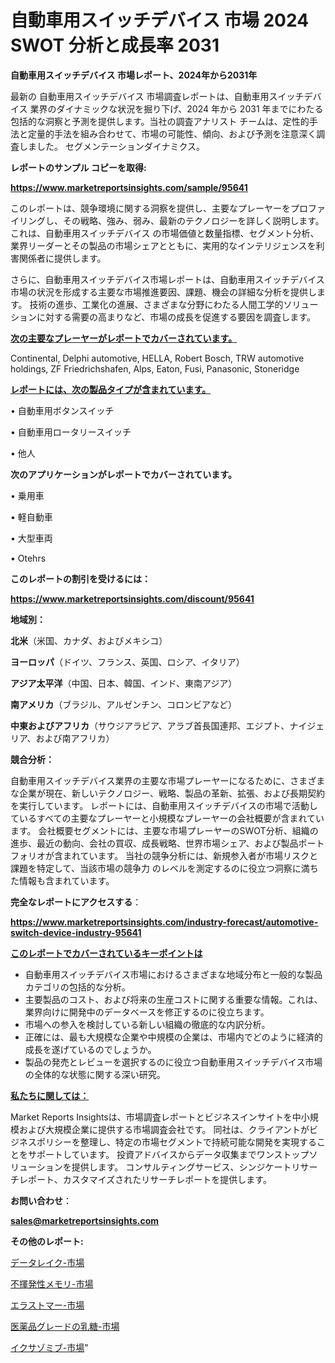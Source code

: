 # 自動車用スイッチデバイス 市場 2024 SWOT 分析と成長率 2031

<strong>自動車用スイッチデバイス 市場レポート、2024年から2031年</strong>

最新の 自動車用スイッチデバイス 市場調査レポートは、自動車用スイッチデバイス 業界のダイナミックな状況を掘り下げ、2024 年から 2031 年までにわたる包括的な洞察と予測を提供します。当社の調査アナリスト チームは、定性的手法と定量的手法を組み合わせて、市場の可能性、傾向、および予測を注意深く調査しました。 セグメンテーションダイナミクス。



<strong>レポートのサンプル コピーを取得:</strong> <a href=https://www.marketreportsinsights.com/sample/95641>

<strong><u>https://www.marketreportsinsights.com/sample/95641</u></strong></a>

このレポートは、競争環境に関する洞察を提供し、主要なプレーヤーをプロファイリングし、その戦略、強み、弱み、最新のテクノロジーを詳しく説明します。 これは、自動車用スイッチデバイス の市場価値と数量指標、セグメント分析、業界リーダーとその製品の市場シェアとともに、実用的なインテリジェンスを利害関係者に提供します。

さらに、自動車用スイッチデバイス市場レポートは、自動車用スイッチデバイス市場の状況を形成する主要な市場推進要因、課題、機会の詳細な分析を提供します。 技術の進歩、工業化の進展、さまざまな分野にわたる人間工学的ソリューションに対する需要の高まりなど、市場の成長を促進する要因を調査します。



<strong><u>次の主要なプレーヤーがレポートでカバーされています。</u></strong>

Continental, Delphi automotive, HELLA, Robert Bosch, TRW automotive holdings, ZF Friedrichshafen, Alps, Eaton, Fusi, Panasonic, Stoneridge



<strong><u><b>レポートには、次の製品タイプが含まれています。</b></u></strong>

• 自動車用ボタンスイッチ

• 自動車用ロータリースイッチ

• 他人



<strong><b>次のアプリケーションがレポートでカバーされています。</b></strong>

• 乗用車

• 軽自動車

• 大型車両

• Otehrs



<strong><b>このレポートの割引を受けるには：</b></strong><a href=https://www.marketreportsinsights.com/discount/95641>

<strong><u>https://www.marketreportsinsights.com/discount/95641</u></strong></a>



<strong>地域別：</strong>



<strong>北米</strong>（米国、カナダ、およびメキシコ）



<strong>ヨーロッパ</strong>（ドイツ、フランス、英国、ロシア、イタリア）



<strong>アジア太平洋</strong>（中国、日本、韓国、インド、東南アジア）



<strong>南アメリカ</strong>（ブラジル、アルゼンチン、コロンビアなど）



<strong>中東およびアフリカ</strong>（サウジアラビア、アラブ首長国連邦、エジプト、ナイジェリア、および南アフリカ）



<strong>競合分析：</strong>

自動車用スイッチデバイス業界の主要な市場プレーヤーになるために、さまざまな企業が現在、新しいテクノロジー、戦略、製品の革新、拡張、および長期契約を実行しています。 レポートには、自動車用スイッチデバイスの市場で活動しているすべての主要なプレーヤーと小規模なプレーヤーの会社概要が含まれています。 会社概要セグメントには、主要な市場プレーヤーのSWOT分析、組織の進歩、最近の動向、会社の買収、成長戦略、世界市場シェア、および製品ポートフォリオが含まれています。 当社の競争分析には、新規参入者が市場リスクと課題を特定して、当該市場の競争力 のレベルを測定するのに役立つ洞察に満ちた情報も含まれています。



<strong>完全なレポートにアクセスする</strong>：

<a href=https://www.marketreportsinsights.com/industry-forecast/automotive-switch-device-industry-95641>

<strong><u>https://www.marketreportsinsights.com/industry-forecast/automotive-switch-device-industry-95641</u></strong></a>



<strong><u><b>このレポートでカバーされているキーポイントは</b></u></strong>
<ul>
  <li>自動車用スイッチデバイス市場におけるさまざまな地域分布と一般的な製品カテゴリの包括的な分析。</li>
  <li>主要製品のコスト、および将来の生産コストに関する重要な情報。これは、業界向けに開発中のデータベースを修正するのに役立ちます。</li>
  <li>市場への参入を検討している新しい組織の徹底的な内訳分析。</li>
  <li>正確には、最も大規模な企業や中規模の企業は、市場内でどのように経済的成長を遂げているのでしょうか。</li>
  <li>製品の発売とレビューを選択するのに役立つ自動車用スイッチデバイス市場の全体的な状態に関する深い研究。</li>
</ul>


<strong><u><b>私たちに関しては：</b></u></strong>

Market Reports Insightsは、市場調査レポートとビジネスインサイトを中小規模および大規模企業に提供する市場調査会社です。 同社は、クライアントがビジネスポリシーを整理し、特定の市場セグメントで持続可能な開発を実現することをサポートしています。 投資アドバイスからデータ収集までワンストップソリューションを提供します。 コンサルティングサービス、シンジケートリサーチレポート、カスタマイズされたリサーチレポートを提供します。



<strong><b>お問い合わせ</b></strong>：

<a href=mailto:sales@marketreportsinsights.com>

<strong><u>sales@marketreportsinsights.com</u></strong></a>



<strong>その他のレポート:</strong>

<a href=https://www.linkedin.com/pulse/データレイク-市場-2023-競争分析と事業成長-2030-trend-tracking-toolbox-24-analysis-oi90f/>データレイク-市場</a>

<a href=https://www.linkedin.com/pulse/不揮発性メモリ-市場-2030-年までの需要に焦点を当てた-2023-年調査レポート-2n2gf/>不揮発性メモリ-市場</a>

<a href=https://www.linkedin.com/pulse/エラストマー-市場-2030-年までの需要に焦点を当てた-2023-年調査レポート-pr-news-hub-xwdaf/>エラストマー-市場</a>

<a href=https://www.linkedin.com/pulse/医薬品グレードの乳糖-市場-2030-年までの需要に焦点を当てた-2023-年調査レポート-pr-news-hub-bnppf/>医薬品グレードの乳糖-市場</a>

<a href=https://www.linkedin.com/pulse/イクサゾミブ-市場-2023-競争分析と事業成長-2030-trendsetters-testimonials-360-anal-dyijf/>イクサゾミブ-市場</a>"
